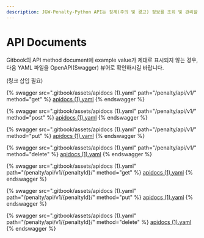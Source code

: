 ```yaml
---
description: JGW-Penalty-Python API는 징계(주의 및 경고) 정보를 조회 및 관리할 수 있는 api 입니다.
---
```


# API Documents

Gitbook의 API method document에 example value가 제대로 표시되지 않는 경우, 다음 YAML 파일을 OpenAPI(Swagger) 뷰어로 확인하시길 바랍니다.

(링크 삽입 필요)

{% swagger src=".gitbook/assets/apidocs (1).yaml" path="/penalty/api/v1/" method="get" %}
[apidocs (1).yaml](<.gitbook/assets/apidocs (1).yaml>)
{% endswagger %}

{% swagger src=".gitbook/assets/apidocs (1).yaml" path="/penalty/api/v1/" method="post" %}
[apidocs (1).yaml](<.gitbook/assets/apidocs (1).yaml>)
{% endswagger %}

{% swagger src=".gitbook/assets/apidocs (1).yaml" path="/penalty/api/v1/" method="put" %}
[apidocs (1).yaml](<.gitbook/assets/apidocs (1).yaml>)
{% endswagger %}

{% swagger src=".gitbook/assets/apidocs (1).yaml" path="/penalty/api/v1/" method="delete" %}
[apidocs (1).yaml](<.gitbook/assets/apidocs (1).yaml>)
{% endswagger %}

{% swagger src=".gitbook/assets/apidocs (1).yaml" path="/penalty/api/v1/{penaltyId}/" method="get" %}
[apidocs (1).yaml](<.gitbook/assets/apidocs (1).yaml>)
{% endswagger %}

{% swagger src=".gitbook/assets/apidocs (1).yaml" path="/penalty/api/v1/{penaltyId}/" method="put" %}
[apidocs (1).yaml](<.gitbook/assets/apidocs (1).yaml>)
{% endswagger %}

{% swagger src=".gitbook/assets/apidocs (1).yaml" path="/penalty/api/v1/{penaltyId}/" method="delete" %}
[apidocs (1).yaml](<.gitbook/assets/apidocs (1).yaml>)
{% endswagger %}
